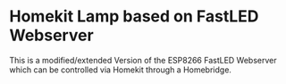# Homekit Lamp based on FastLED Webserver

This is a modified/extended Version of the ESP8266 FastLED Webserver which can be controlled via Homekit through a Homebridge.
